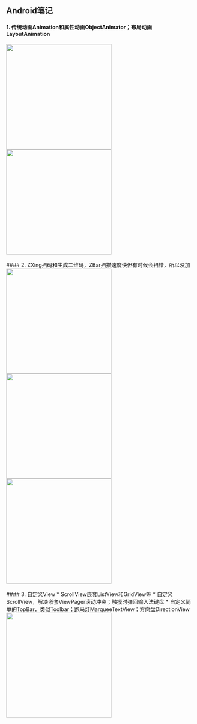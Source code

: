 ## Android笔记
#### 1. 传统动画Animation和属性动画ObjectAnimator；布局动画LayoutAnimation
  <img src="http://oa4p40bdn.bkt.clouddn.com/Animator.gif" width="280px"/>
  <img src="http://oa4p40bdn.bkt.clouddn.com/5555.gif" width="280px"/>
<br /> 
<br /> 
#### 2. ZXing扫码和生成二维码，ZBar扫描速度快但有时候会扫错，所以没加
  <img src="http://oa4p40bdn.bkt.clouddn.com/%E6%89%AB%E6%8F%8F%E6%9D%A1%E5%BD%A2%E7%A0%81%E6%88%96%E4%BA%8C%E7%BB%B4%E7%A0%81.gif" width="280px"/>
  <img src="hhttp://oa4p40bdn.bkt.clouddn.com/%E6%89%AB%E7%A0%81%E6%88%90%E5%8A%9F.gif" width="280px"/>
  <img src="http://oa4p40bdn.bkt.clouddn.com/%E7%94%9F%E6%88%90%E4%BA%8C%E7%BB%B4%E7%A0%81.gif" width="280px"/>
<br /> 
<br /> 
#### 3. 自定义View
* ScrollView嵌套ListView和GridView等
* 自定义ScrollView，解决嵌套ViewPager滚动冲突；触摸时弹回输入法键盘
* 自定义简单的TopBar，类似Toolbar；跑马灯MarqueeTextView；方向盘DirectionView     

  <img src="http://oa4p40bdn.bkt.clouddn.com/sdjl.gif" width="280px"/>


